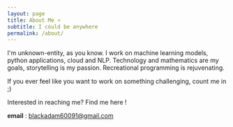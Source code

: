 ```yaml
---
layout: page
title: About Me ⭐
subtitle: I could be anywhere 
permalink: /about/
---
```


I'm unknown-entity, as you know. I work on machine learning models, python applications, cloud and NLP. Technology and mathematics are my goals, storytelling is my passion. Recreational programming is rejuvenating. 

If you ever feel like you want to work on something challenging, count me in ;) 

Interested in reaching me?
Find me here !

**email** : blackadam60091@gmail.com
